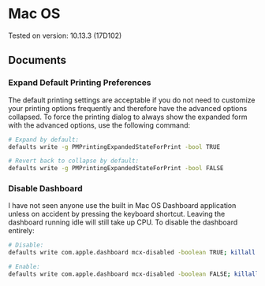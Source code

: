 # Mac OS
Tested on version: 10.13.3 (17D102)

## Documents

### Expand Default Printing Preferences
The default printing settings are acceptable if you do not need to customize your printing options frequently and therefore have the advanced options collapsed. To force the printing dialog to always show the expanded form with the advanced options, use the following command:
```bash
# Expand by default: 
defaults write -g PMPrintingExpandedStateForPrint -bool TRUE

# Revert back to collapse by default:
defaults write -g PMPrintingExpandedStateForPrint -bool FALSE
```

### Disable Dashboard
I have not seen anyone use the built in Mac OS Dashboard application unless on accident by pressing the keyboard shortcut. Leaving the dashboard running idle will still take up CPU. To disable the dashboard entirely:
```bash
# Disable:
defaults write com.apple.dashboard mcx-disabled -boolean TRUE; killall Dock

# Enable: 
defaults write com.apple.dashboard mcx-disabled -boolean FALSE; killall Dock
```